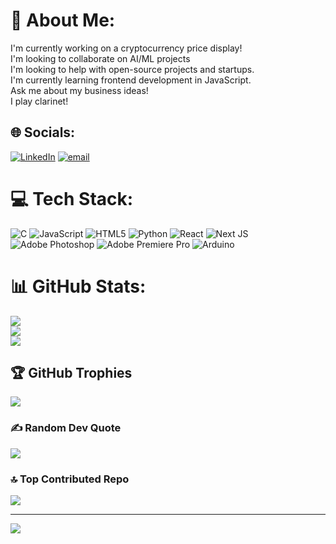 # 💫 About Me:
I'm currently working on a cryptocurrency price display!<br>I'm looking to collaborate on AI/ML projects<br>I'm looking to help with open-source projects and startups.<br>I'm currently learning frontend development in JavaScript.<br>Ask me about my business ideas!<br>I play clarinet!


## 🌐 Socials:
[![LinkedIn](https://img.shields.io/badge/LinkedIn-%230077B5.svg?logo=linkedin&logoColor=white)](https://www.linkedin.com/in/corey-roos-042a38287) [![email](https://img.shields.io/badge/Email-D14836?logo=gmail&logoColor=white)](mailto:coreyroos2027@gmail.com) 

# 💻 Tech Stack:
![C](https://img.shields.io/badge/c-%2300599C.svg?style=for-the-badge&logo=c&logoColor=white) ![JavaScript](https://img.shields.io/badge/javascript-%23323330.svg?style=for-the-badge&logo=javascript&logoColor=%23F7DF1E) ![HTML5](https://img.shields.io/badge/html5-%23E34F26.svg?style=for-the-badge&logo=html5&logoColor=white) ![Python](https://img.shields.io/badge/python-3670A0?style=for-the-badge&logo=python&logoColor=ffdd54) ![React](https://img.shields.io/badge/react-%2320232a.svg?style=for-the-badge&logo=react&logoColor=%2361DAFB) ![Next JS](https://img.shields.io/badge/Next-black?style=for-the-badge&logo=next.js&logoColor=white) ![Adobe Photoshop](https://img.shields.io/badge/adobe%20photoshop-%2331A8FF.svg?style=for-the-badge&logo=adobe%20photoshop&logoColor=white) ![Adobe Premiere Pro](https://img.shields.io/badge/Adobe%20Premiere%20Pro-9999FF.svg?style=for-the-badge&logo=Adobe%20Premiere%20Pro&logoColor=white) ![Arduino](https://img.shields.io/badge/-Arduino-00979D?style=for-the-badge&logo=Arduino&logoColor=white)
# 📊 GitHub Stats:
![](https://github-readme-stats.vercel.app/api?username=Tuxedocorey&theme=dark&hide_border=false&include_all_commits=false&count_private=false)<br/>
![](https://nirzak-streak-stats.vercel.app/?user=Tuxedocorey&theme=dark&hide_border=false)<br/>
![](https://github-readme-stats.vercel.app/api/top-langs/?username=Tuxedocorey&theme=dark&hide_border=false&include_all_commits=false&count_private=false&layout=compact)

## 🏆 GitHub Trophies
![](https://github-profile-trophy.vercel.app/?username=Tuxedocorey&theme=tokyonight&no-frame=false&no-bg=false&margin-w=4)

### ✍️ Random Dev Quote
![](https://quotes-github-readme.vercel.app/api?type=horizontal&theme=radical)

### 🔝 Top Contributed Repo
![](https://github-contributor-stats.vercel.app/api?username=Tuxedocorey&limit=5&theme=dark&combine_all_yearly_contributions=true)

---
[![](https://visitcount.itsvg.in/api?id=Tuxedocorey&icon=0&color=0)](https://visitcount.itsvg.in)

<!-- Proudly created with GPRM ( https://gprm.itsvg.in ) -->
